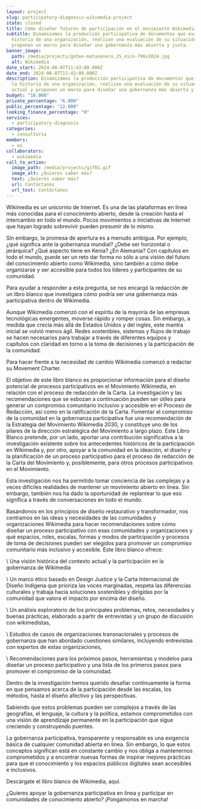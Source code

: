```yaml
---
layout: project
slug: participatory-diagnosis-wikimedia-project
state: closed
title: Cómo diseñar futuros de participación en el movimiento Wikimedia
subtitle: Dinamizamos la producción participativa de documentos que examinan la
  historia de una organización, realizan una evaluación de su situación actual y
  proponen un marco para diseñar una gobernanza más abierta y justa.
banner_image:
  path: /media/projects/goteo-matavenero_15_nico-796x1024.jpg
  alt: Wikimedia
date_start: 2024-08-07T11:43:00.000Z
date_end: 2024-08-07T11:43:00.000Z
description: Dinamizamos la producción participativa de documentos que examinan
  la historia de una organización, realizan una evaluación de su situación
  actual y proponen un marco para diseñar una gobernanza más abierta y justa.
budget: "18.000"
private_percentage: "6.000"
public_percentage: "12.000"
looking_finance_percentage: "0"
services:
  - participatory-diagnosis
categories:
  - consultoria
members:
  - os
collaborators:
  - wikimedia
call_to_action:
  image_path: /media/projects/gif01.gif
  image_alt: ¿Quieres saber más?
  text: ¿Quieres saber más?
  url: Contáctanos
  url_text: Contáctanos
---
```

Wikimedia es un unicornio de Internet. Es una de las plataformas en línea más conocidas para el conocimiento abierto, desde la creación hasta el intercambio en todo el mundo. Pocos movimientos o iniciativas de Internet que hayan logrado sobrevivir pueden presumir de lo mismo.



Sin embargo, la promesa de apertura es a menudo ambigua. Por ejemplo, ¿qué significa ante la gobernanza mundial? ¿Debe ser horizontal o jerárquica? ¿Qué aspecto tiene en Kenia? ¿En Alemania? Con capítulos en todo el mundo, puede ser un reto dar forma no sólo a una visión del futuro del conocimiento abierto como Wikimedia, sino también a cómo debe organizarse y ser accesible para todos los líderes y participantes de su comunidad.



Para ayudar a responder a esta pregunta, se nos encargó la redacción de un libro blanco que investigara cómo podría ser una gobernanza más participativa dentro de Wikimedia.



Aunque Wikimedia comenzó con el espíritu de la mayoría de las empresas tecnológicas emergentes, moverse rápido y romper cosas. Sin embargo, a medida que crecía más allá de Estados Unidos y del inglés, este mantra inicial se volvió menos ágil. Redes sostenibles, sistemas y flujos de trabajo se hacen necesarios para trabajar a través de diferentes equipos y capítulos con claridad en torno a la toma de decisiones y la participación de la comunidad.



Para hacer frente a la necesidad de cambio Wikimedia comenzó a redactar su Movement Charter.



El objetivo de este libro blanco es proporcionar información para el diseño potencial de procesos participativos en el Movimiento Wikimedia, en relación con el proceso de redacción de la Carta. La investigación y las recomendaciones que se esbozan a continuación pueden ser útiles para generar un compromiso comunitario inclusivo y accesible en el Proceso de Redacción, así como en la ratificación de la Carta. Fomentar el compromiso de la comunidad en la gobernanza participativa fue una recomendación de la Estrategia del Movimiento Wikimedia 2030, y constituye uno de los pilares de la dirección estratégica del Movimiento a largo plazo. Este Libro Blanco pretende, por un lado, aportar una contribución significativa a la investigación existente sobre los antecedentes históricos de la participación en Wikimedia y, por otro, apoyar a la comunidad en la ideación, el diseño y la planificación de un proceso participativo para el proceso de redacción de la Carta del Movimiento y, posiblemente, para otros procesos participativos en el Movimiento.



Esta investigación nos ha permitido tomar conciencia de las complejas y a veces difíciles realidades de mantener un movimiento abierto en línea. Sin embargo, también nos ha dado la oportunidad de replantear lo que eso significa a través de conversaciones en todo el mundo.



Basándonos en los principios de diseño restaurativo y transformador, nos centramos en las ideas y necesidades de las comunidades y organizaciones Wikimedia para hacer recomendaciones sobre cómo diseñar un proceso participativo con esas comunidades y organizaciones y qué espacios, roles, escalas, formas y modos de participación y procesos de toma de decisiones pueden ser elegidos para promover un compromiso comunitario más inclusivo y accesible. Este libro blanco ofrece:



\    Una visión histórica del contexto actual y la participación en la gobernanza de Wikimedia

\    Un marco ético basado en Design Justice y la Carta Internacional de Diseño Indígena que prioriza las voces marginadas, respeta las diferencias culturales y trabaja hacia soluciones sostenibles y dirigidas por la comunidad que valora el impacto por encima del diseño.

\    Un análisis exploratorio de los principales problemas, retos, necesidades y buenas prácticas, elaborado a partir de entrevistas y un grupo de discusión con wikimedistas,

\    Estudios de casos de organizaciones transnacionales y procesos de gobernanza que han abordado cuestiones similares, incluyendo entrevistas con expertos de estas organizaciones,

\    Recomendaciones para los próximos pasos, herramientas y modelos para diseñar un proceso participativo y una lista de los primeros pasos para promover el compromiso de la comunidad.



Dentro de la investigación hemos querido desafiar continuamente la forma en que pensamos acerca de la participación desde las escalas, los métodos, hasta el diseño afectivo y las perspectivas.



Sabiendo que estos problemas pueden ser complejos a través de las geografías, el lenguaje, la cultura y la política, estamos comprometidos con una visión de aprendizaje permanente en la participación que sigue creciendo y construyendo puentes.



La gobernanza participativa, transparente y responsable es una exigencia básica de cualquier comunidad abierta en línea. Sin embargo, lo que estos conceptos significan está en constante cambio y nos obliga a mantenernos comprometidos y a encontrar nuevas formas de inspirar mejores prácticas para que el conocimiento y los espacios públicos digitales sean accesibles e inclusivos.



Descárgate el libro blanco de Wikimedia, aquí.



¿Quieres apoyar la gobernanza participativa en línea y participar en comunidades de conocimiento abierto? ¡Pongámonos en marcha!
